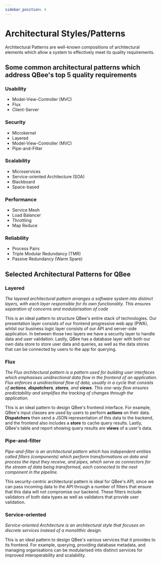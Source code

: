 ```yaml
---
sidebar_position: 4
---
```


# Architectural Styles/Patterns

Architectural Patterns are well-known compositions of architectural elements which allow a system to effectively meet its quality requirements.

## Some common architectural patterns which address QBee's top 5 quality requirements

### Usability

- Model-View-Controller (MVC)
- Flux
- Client-Server

### Security

- Microkernel
- Layered
- Model-View-Controller (MVC)
- Pipe-and-Filter

### Scalability

- Microservices
- Service-oriented Architecture (SOA)
- Blackboard
- Space-based

### Performance

- Service Mesh
- Load Balancer
- Throttling
- Map Reduce

### Reliability

- Process Pairs
- Triple Modular Redundancy (TMR)
- Passive Redundancy (Warm Spare)

## Selected Architectural Patterns for QBee

### Layered

*The layered architectural pattern arranges a software system into distinct layers, with each layer responsible for its own functionality. This ensures separation of concerns and modularisation of code*

This is an ideal pattern to structure QBee's entire stack of technologies. Our presentation layer consists of our frontend progressive web app (PWA), whilst our business logic layer consists of our API and server-side application. In between those two layers we have a security layer to handle data and user validation. Lastly, QBee has a database layer with both our own data store to store user data and queries, as well as the data stores that can be connected by users to the app for querying.

### Flux

*The Flux architectural pattern is a pattern used for building user interfaces which emphasises unidirectional data flow in the frontend of an application. Flux enforces a unidirectional flow of data, usually in a cycle that consists of **actions**, **dispatchers**, **stores**, and **views**. This one-way flow ensures predictability and simplifies the tracking of changes through the application.*

This is an ideal pattern to design QBee's frontend interface. For example, QBee's input classes are used by users to perform **actions** on their data. **Dispatchers** then send a JSON representation of this data to the backend, and the frontend also includes a **store** to cache query results. Lastly, QBee's table and report showing query results are **views** of a user's data.

### Pipe-and-filter

*Pipe-and-filter is an architectural pattern which has independent entities called filters (components) which perform transformations on data and process the input they receive, and pipes, which serve as connectors for the stream of data being transformed, each connected to the next component in the pipeline.*

This security-centric architectural pattern is ideal for QBee's API, since we can pass incoming data to the API through a number of filters that ensure that this data will not compromise our backend. These filters include validators of both data types as well as validators that provide user validation.

### Service-oriented

*Service-oriented Architecture is an architectural style that focuses on discrete services instead of a monolithic design.*

This is an ideal pattern to design QBee's various services that it provides to its frontend. For example, querying, providing database metadata, and managing organisations can be modularised into distinct services for improved interoperability and scalability.